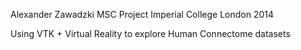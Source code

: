 Alexander Zawadzki
MSC Project 
Imperial College London 2014

Using VTK + Virtual Reality to explore Human Connectome datasets